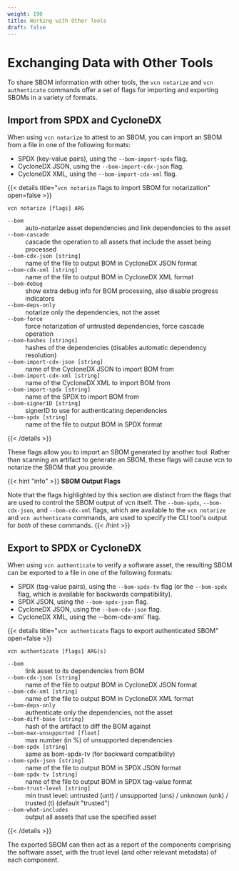 ```yaml
---
weight: 190
title: Working with Other Tools
draft: false
---
```


# Exchanging Data with Other Tools

To share SBOM information with other tools, the `vcn notarize` and `vcn authenticate` commands offer a set of flags for importing and exporting SBOMs in a variety of formats.

## Import from SPDX and CycloneDX

When using `vcn notarize` to attest to an SBOM, you can import an SBOM from a file in one of the following formats:

* SPDX (key-value pairs), using the `--bom-import-spdx` flag.
* CycloneDX JSON, using the `--bom-import-cdx-json` flag.
* CycloneDX XML, using the `--bom-import-cdx-xml` flag.

{{< details title="`vcn notarize` flags to import SBOM for notarization" open=false >}}

```console
vcn notarize [flags] ARG
```

<dl class="command-flags">
    <dt><code>--bom</code></dt>
    <dd>auto-notarize asset dependencies and link dependencies to the asset</dd>
    <dt><code>--bom-cascade</code></dt>
    <dd>cascade the operation to all assets that include the asset being processed</dd>
    <dt><code>--bom-cdx-json [string]</code></dt>
    <dd>name of the file to output BOM in CycloneDX JSON format</dd>
    <dt><code>--bom-cdx-xml [string]</code></dt>
    <dd>name of the file to output BOM in CycloneDX XML format</dd>
    <dt><code>--bom-debug</code></dt>
    <dd>show extra debug info for BOM processing, also disable progress indicators</dd>
    <dt><code>--bom-deps-only</code></dt>
    <dd>notarize only the dependencies, not the asset</dd>
    <dt><code>--bom-force</code></dt>
    <dd>force notarization of untrusted dependencies, force cascade operation</dd>
    <dt><code>--bom-hashes [strings]</code></dt>
    <dd>hashes of the dependencies (disables automatic dependency resolution)</dd>
    <dt><code>--bom-import-cdx-json [string]</code></dt>
    <dd>name of the CycloneDX JSON to import BOM from</dd>
    <dt><code>--bom-import-cdx-xml [string]</code></dt>
    <dd>name of the CycloneDX XML to import BOM from</dd>
    <dt><code>--bom-import-spdx [string]</code></dt>
    <dd>name of the SPDX to import BOM from</dd>
    <dt><code>--bom-signerID [string]</code></dt>
    <dd>signerID to use for authenticating dependencies</dd>
    <dt><code>--bom-spdx [string]</code></dt>
    <dd>name of the file to output BOM in SPDX format</dd>
</dl>

{{< /details >}}

These flags allow you to import an SBOM generated by another tool. Rather than scanning an artifact to generate an SBOM, these flags will cause vcn to notarize the SBOM that you provide.

{{< hint "info" >}}
**SBOM Output Flags**

Note that the flags highlighted by this section are distinct from the flags that are used to control the SBOM output of vcn itself. The `--bom-spdx`, `--bom-cdx-json`, and `--bom-cdx-xml` flags, which are available to the `vcn notarize` and `vcn authenticate` commands, are used to specify the CLI tool's output for *both* of these commands.
{{< /hint >}}

## Export to SPDX or CycloneDX

When using `vcn authenticate` to verify a software asset, the resulting SBOM can be exported to a file in one of the following formats:

* SPDX (tag-value pairs), using the `--bom-spdx-tv` flag (or the `--bom-spdx` flag, which is available for backwards compatibility).
* SPDX JSON, using the `--bom-spdx-json` flag.
* CycloneDX JSON, using the `--bom-cdx-json` flag.
* CycloneDX XML, using the --bom-cdx-xml` flag.

{{< details title="`vcn authenticate` flags to export authenticated SBOM" open=false >}}

```console
vcn authenticate [flags] ARG(s)
```

<dl>
  <dt><code>--bom</code></dt>
  <dd>link asset to its dependencies from BOM</dd>
  <dt><code>--bom-cdx-json [string]</code></dt>
  <dd>name of the file to output BOM in CycloneDX JSON format</dd>
  <dt><code>--bom-cdx-xml [string]</code></dt>
  <dd>name of the file to output BOM in CycloneDX XML format</dd>
  <dt><code>--bom-deps-only</code></dt>
  <dd>authenticate only the dependencies, not the asset</dd>
  <dt><code>--bom-diff-base [string]</code></dt>
  <dd>hash of the artifact to diff the BOM against</dd>
  <dt><code>--bom-max-unsupported [float]</code></dt>
  <dd>max number (in %) of unsupported dependencies</dd>
  <dt><code>--bom-spdx [string]</code></dt>
  <dd>same as bom-spdx-tv (for backward compatibility)</dd>
  <dt><code>--bom-spdx-json [string]</code></dt>
  <dd>name of the file to output BOM in SPDX JSON format</dd>
  <dt><code>--bom-spdx-tv [string]</code></dt>
  <dd>name of the file to output BOM in SPDX tag-value format</dd>
  <dt><code>--bom-trust-level [string]</code></dt>
  <dd>min trust level: untrusted (unt) / unsupported (uns) / unknown (unk) / trusted (t) (default "trusted")</dd>
  <dt><code>--bom-what-includes</code></dt>
  <dd>output all assets that use the specified asset</dd>
</dl>

{{< /details >}}

The exported SBOM can then act as a report of the components comprising the software asset, with the trust level (and other relevant metadata) of each component.
